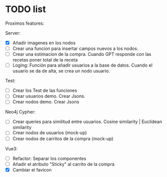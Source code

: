 # TODO list
Proximos features:

Server:
- [X] Añadir imagenes en los nodos
- [ ] Crear una funcion para insertar campos nuevos a los nodos.
- [ ] Crear una estimacion de la compra. Cuando GPT responde con las recetas poner total de la receta
- [ ] Loging: Función para añadir usuarios a la base de datos. Cuando el usuario se da de alta, se crea un nodo usuario.

Test:
- [ ] Crear los Test de las funciones
- [ ] Crear usuarios demo. Crear Jsons.
- [ ] Crear nodos demo. Crear Jsons

Neo4j Cypher:
- [ ] Crear queries para similitud entre usuarios. Cosine similarity | Euclidean similarity
- [ ] Crear nodos de usuarios (mock-up)
- [ ] Crear nodos de carritos de la compra (mock-up)

Vue3:
- [ ] Refactor: Separar los componentes
- [ ] Añadir el atributo "Sticky" al carrito de la compra
- [X] Cambiar el favicon
